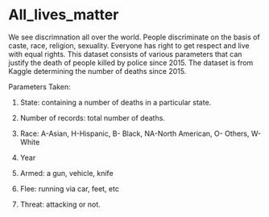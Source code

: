 # All_lives_matter


We see discrimnation all over the world. People discriminate on the basis of caste, race, religion, sexuality. Everyone has right to get respect and live with equal rights. This dataset consists of various parameters that can justify the death of people killed by police since 2015. The dataset is from Kaggle determining the number of deaths since 2015.

Parameters Taken:

1. State: containing a number of deaths in a particular state.

2. Number of records: total number of deaths.

3. Race: A-Asian, H-Hispanic, B- Black, NA-North American, O- Others, W- White

4. Year

5. Armed: a gun, vehicle, knife

6. Flee: running via car, feet, etc

7. Threat: attacking or not.
